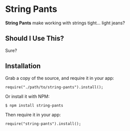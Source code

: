 String Pants
================================================================================

**String Pants** make working with strings tight... light jeans?


Should I Use This?
--------------------------------------------------------------------------------

Sure?


Installation
--------------------------------------------------------------------------------

Grab a copy of the source, and require it in your app:

    require("./path/to/string-pants").install();

Or install it with NPM:

    $ npm install string-pants

Then require it in your app: 

    require("string-pants").install();
